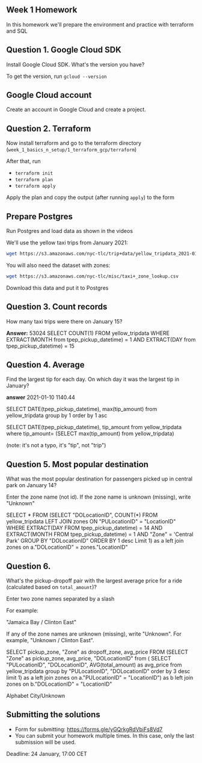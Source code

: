 ## Week 1 Homework

In this homework we'll prepare the environment 
and practice with terraform and SQL

## Question 1. Google Cloud SDK

Install Google Cloud SDK. What's the version you have? 

To get the version, run `gcloud --version`

## Google Cloud account 

Create an account in Google Cloud and create a project.


## Question 2. Terraform 

Now install terraform and go to the terraform directory (`week_1_basics_n_setup/1_terraform_gcp/terraform`)

After that, run

* `terraform init`
* `terraform plan`
* `terraform apply` 

Apply the plan and copy the output (after running `apply`) to the form

## Prepare Postgres 

Run Postgres and load data as shown in the videos

We'll use the yellow taxi trips from January 2021:

```bash
wget https://s3.amazonaws.com/nyc-tlc/trip+data/yellow_tripdata_2021-01.csv
```

You will also need the dataset with zones:

```bash 
wget https://s3.amazonaws.com/nyc-tlc/misc/taxi+_zone_lookup.csv
```

Download this data and put it to Postgres

## Question 3. Count records 

How many taxi trips were there on January 15?

**Answer:** 53024
SELECT COUNT(1) FROM yellow_tripdata WHERE EXTRACT(MONTH from tpep_pickup_datetime) = 1 AND EXTRACT(DAY from tpep_pickup_datetime) = 15

## Question 4. Average

Find the largest tip for each day. 
On which day it was the largest tip in January?

**answer** 2021-01-10 1140.44 

SELECT DATE(tpep_pickup_datetime), max(tip_amount) from yellow_tripdata group by 1 order by 1 asc

SELECT DATE(tpep_pickup_datetime), tip_amount from yellow_tripdata where tip_amount= (SELECT max(tip_amount) from yellow_tripdata)

(note: it's not a typo, it's "tip", not "trip")

## Question 5. Most popular destination

What was the most popular destination for passengers picked up 
in central park on January 14?

Enter the zone name (not id). If the zone name is unknown (missing), write "Unknown" 

SELECT * FROM
(SELECT "DOLocationID", COUNT(*)
FROM yellow_tripdata
LEFT JOIN zones ON "PULocationID" = "LocationID"
WHERE EXTRACT(DAY FROM tpep_pickup_datetime) = 14 AND EXTRACT(MONTH FROM tpep_pickup_datetime) = 1 AND "Zone" = 'Central Park'
GROUP BY "DOLocationID"
ORDER BY 1 desc
Limit 1) as a
left join zones on a."DOLocationID" = zones."LocationID"

## Question 6. 

What's the pickup-dropoff pair with the largest 
average price for a ride (calculated based on `total_amount`)?

Enter two zone names separated by a slash

For example:

"Jamaica Bay / Clinton East"

If any of the zone names are unknown (missing), write "Unknown". For example, "Unknown / Clinton East". 

SELECT pickup_zone, "Zone" as dropoff_zone, avg_price
FROM (SELECT "Zone" as pickup_zone, avg_price, "DOLocationID"
	from (
		SELECT "PULocationID", "DOLocationID", AVG(total_amount) as avg_price
		from yellow_tripdata
		group by "PULocationID", "DOLocationID"
		order by 3 desc
		limit 1) as a
	left join zones on a."PULocationID" = "LocationID") as b
left join zones on b."DOLocationID" = "LocationID"

Alphabet City/Unknown


## Submitting the solutions

* Form for submitting: https://forms.gle/yGQrkgRdVbiFs8Vd7
* You can submit your homework multiple times. In this case, only the last submission will be used. 

Deadline: 24 January, 17:00 CET

